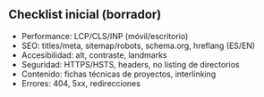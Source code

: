 ## Checklist inicial (borrador)
- Performance: LCP/CLS/INP (móvil/escritorio)
- SEO: titles/meta, sitemap/robots, schema.org, hreflang (ES/EN)
- Accesibilidad: alt, contraste, landmarks
- Seguridad: HTTPS/HSTS, headers, no listing de directorios
- Contenido: fichas técnicas de proyectos, interlinking
- Errores: 404, 5xx, redirecciones
